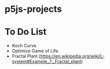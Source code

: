 # p5js-projects

# To Do List
 - Koch Curve.
 - Optimice Game of Life.
 - Fractal Plant (https://en.wikipedia.org/wiki/L-system#Example_7:_Fractal_plant)
